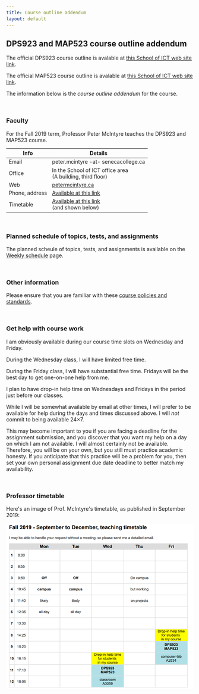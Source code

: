 ```yaml
---
title: Course outline addendum
layout: default
---
```


## DPS923 and MAP523 course outline addendum

The official DPS923 course outline is avalable at [this School of ICT web site link](https://ict.senecacollege.ca/course/dps923). 

The official MAP523 course outline is avalable at [this School of ICT web site link](https://ict.senecacollege.ca/course/map523). 

The information below is the *course outline addendum* for the course.

<br>

### Faculty

For the Fall 2019 term, Professor Peter McIntyre teaches the DPS923 and MAP523 course. 

Info | Details
--- | ---
Email | peter.mcintyre -at- senecacollege.ca
Office | In the School of ICT office area<br>(A building, third floor)
Web | [petermcintyre.ca](http://petermcintyre.ca)
Phone, address | [Available at this link](https://petermcintyre.com/welcome/contact/)
Timetable | [Available at this link](https://petermcintyre.com/welcome/timetable/)<br>(and shown below)

<br>

### Planned schedule of topics, tests, and assignments

The planned scheule of topics, tests, and assignments is available on the [Weekly schedule](weekly-schedule) page. 

<br>

### Other information

Please ensure that you are familiar with these [course policies and standards](/policies).

<br>

### Get help with course work

I am obviously available during our course time slots on Wednesday and Friday.

During the Wednesday class, I will have limited free time.

During the Friday class, I will have substantial free time. Fridays will be the best day to get one-on-one help from me.

I plan to have drop-in help time on Wednesdays and Fridays in the period just before our classes.

While I will be somewhat available by email at other times, I will prefer to be available for help during the days and times discussed above. I will *not* commit to being available 24×7.

This may become important to you if you are facing a deadline for the assignment submission, and you discover that you want my help on a day on which I am not available. I will almost certainly not be available. Therefore, you will be on your own, but you still must practice academic honesty. If you anticipate that this practice will be a problem for you, then set your own personal assignment due date deadline to better match my availability.

<br>

### Professor timetable

Here's an image of Prof. McIntyre's timetable, as published in September 2019:

![Timetable](/media/mcintyre-timetable-2019-fall-v1.png)

<br>
